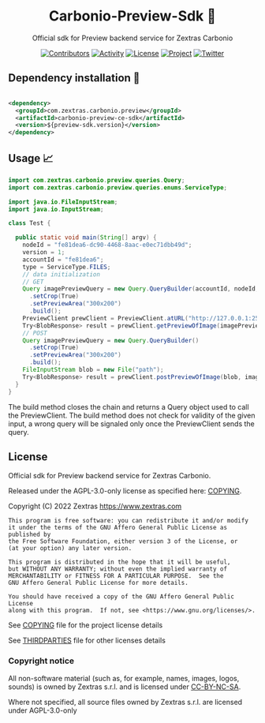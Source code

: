 <!--
SPDX-FileCopyrightText: 2022 Zextras <https://www.zextras.com

SPDX-License-Identifier: AGPL-3.0-only
-->

<div align="center">
  <h1>Carbonio-Preview-Sdk 🚀 </h1>
</div>

<div align="center">

Official sdk for Preview backend service for Zextras Carbonio

[![Contributors][contributors-badge]][contributors]
[![Activity][activity-badge]][activity]
[![License][license-badge]](COPYING)
[![Project][project-badge]][project]
[![Twitter][twitter-badge]][twitter]

</div>

## Dependency installation 🏁

```xml

<dependency>
  <groupId>com.zextras.carbonio.preview</groupId>
  <artifactId>carbonio-preview-ce-sdk</artifactId>
  <version>${preview-sdk.version}</version>
</dependency>
```

## Usage 📈

```java
import com.zextras.carbonio.preview.queries.Query;
import com.zextras.carbonio.preview.queries.enums.ServiceType;

import java.io.FileInputStream;
import java.io.InputStream;

class Test {

  public static void main(String[] argv) {
    nodeId = "fe81dea6-dc90-4468-8aac-e0ec71dbb49d";
    version = 1;
    accountId = "fe81dea6";
    type = ServiceType.FILES;
    // data initialization
    // GET
    Query imagePreviewQuery = new Query.QueryBuilder(accountId, nodeId, version, type)
      .setCrop(True)
      .setPreviewArea("300x200")
      .build();
    PreviewClient prewClient = PreviewClient.atURL("http://127.0.0.1:25566");
    Try<BlobResponse> result = prewClient.getPreviewOfImage(imagePreviewQuery);
    // POST
    Query imagePreviewQuery = new Query.QueryBuilder()
      .setCrop(True)
      .setPreviewArea("300x200")
      .build();
    FileInputStream blob = new File("path");
    Try<BlobResponse> result = prewClient.postPreviewOfImage(blob, imagePreviewQuery, "filename");
  }
}
```

The build method closes the chain and returns a Query object used to call the PreviewClient. The
build method does not check for validity of the given input, a wrong query will be signaled only
once the PreviewClient sends the query.

## License
Official sdk for Preview backend service for Zextras Carbonio.

Released under the AGPL-3.0-only license as specified here: [COPYING](COPYING).

Copyright (C) 2022 Zextras <https://www.zextras.com>

    This program is free software: you can redistribute it and/or modify
    it under the terms of the GNU Affero General Public License as published by
    the Free Software Foundation, either version 3 of the License, or
    (at your option) any later version.

    This program is distributed in the hope that it will be useful,
    but WITHOUT ANY WARRANTY; without even the implied warranty of
    MERCHANTABILITY or FITNESS FOR A PARTICULAR PURPOSE.  See the
    GNU Affero General Public License for more details.

    You should have received a copy of the GNU Affero General Public License
    along with this program.  If not, see <https://www.gnu.org/licenses/>.

See [COPYING](COPYING) file for the project license details

See [THIRDPARTIES](THIRDPARTIES) file for other licenses details

### Copyright notice

All non-software material (such as, for example, names, images, logos, sounds) is owned by Zextras
s.r.l. and is licensed under [CC-BY-NC-SA](https://creativecommons.org/licenses/by-nc-sa/4.0/).

Where not specified, all source files owned by Zextras s.r.l. are licensed under AGPL-3.0-only


[contributors-badge]: https://img.shields.io/github/contributors/zextras/carbonio-preview-sdk "Contributors"

[contributors]: https://github.com/zextras/carbonio-preview-sdk/graphs/contributors "Contributors"

[activity-badge]: https://img.shields.io/github/commit-activity/m/zextras/carbonio-preview-sdk "Activity"

[activity]: https://github.com/zextras/carbonio-preview-sdk/pulse "Activity"

[license-badge]: https://img.shields.io/badge/license-AGPL-blue.svg

[project-badge]: https://img.shields.io/badge/project-carbonio-informational "Project Carbonio"

[project]: https://www.zextras.com/carbonio/ "Project Carbonio"

[twitter-badge]: https://img.shields.io/twitter/follow/zextras?style=social&logo=twitter "Follow on Twitter"

[twitter]: https://twitter.com/intent/follow?screen_name=zextras "Follow Zextras on Twitter"
